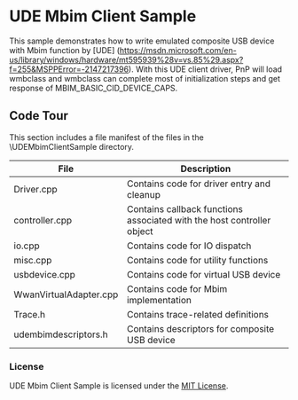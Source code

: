 # UDE Mbim Client Sample

This sample demonstrates how to write emulated composite USB device with Mbim function by [UDE] (https://msdn.microsoft.com/en-us/library/windows/hardware/mt595939%28v=vs.85%29.aspx?f=255&MSPPError=-2147217396). With this UDE client driver, PnP will load wmbclass and wmbclass can complete most of initialization steps and get response of MBIM_BASIC_CID_DEVICE_CAPS. 

Code Tour
---------

This section includes a file manifest of the files in the \\UDEMbimClientSample directory.

File | Description 
-----|------------
Driver.cpp | Contains code for driver entry and cleanup
controller.cpp | Contains callback functions associated with the host controller object
io.cpp | Contains code for IO dispatch
misc.cpp | Contains code for utility functions
usbdevice.cpp | Contains code for virtual USB device
WwanVirtualAdapter.cpp | Contains code for Mbim implementation
Trace.h | Contains trace-related definitions
udembimdescriptors.h | Contains descriptors for composite USB device

### License
UDE Mbim Client Sample is licensed under the [MIT License](https://github.com/Microsoft/UDE/UDEMbimClientSample/License.txt).
